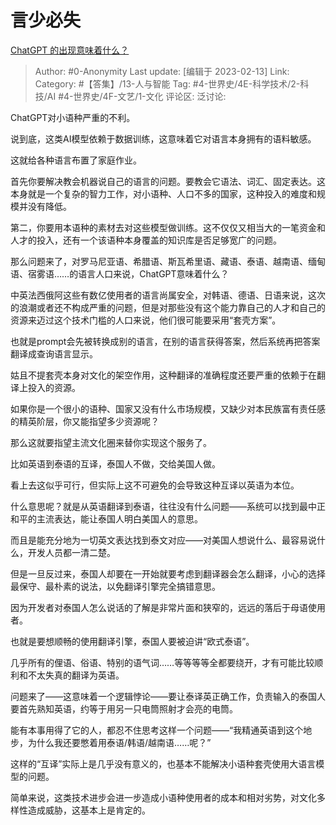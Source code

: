# 言少必失
[ChatGPT 的出现意味着什么？](https://www.zhihu.com/question/582450800/answer/2891036228)

> Author: #0-Anonymity
> Last update: [编辑于 2023-02-13]
> Link:
> Category:  #【答集】/13-人与智能
> Tag: #4-世界史/4E-科学技术/2-科技/AI #4-世界史/4F-文艺/1-文化 
> 评论区:
> 泛讨论:

ChatGPT对小语种严重的不利。

说到底，这类AI模型依赖于数据训练，这意味着它对语言本身拥有的语料敏感。

这就给各种语言布置了家庭作业。

首先你要解决教会机器说自己的语言的问题。要教会它语法、词汇、固定表达。这本身就是一个复杂的智力工作，对小语种、人口不多的国家，这种投入的难度和规模并没有降低。

第二，你要用本语种的素材去对这些模型做训练。这不仅仅又相当大的一笔资金和人才的投入，还有一个该语种本身覆盖的知识库是否足够宽广的问题。

那么问题来了，对罗马尼亚语、希腊语、斯瓦希里语、藏语、泰语、越南语、缅甸语、宿雾语……的语言人口来说，ChatGPT意味着什么？

中英法西俄阿这些有数亿使用者的语言尚属安全，对韩语、德语、日语来说，这次的浪潮或者还不构成严重的问题，但是对那些没有这个能力靠自己的人才和自己的资源来迈过这个技术门槛的人口来说，他们很可能要采用“套壳方案”。

也就是prompt会先被转换成别的语言，在别的语言获得答案，然后系统再把答案翻译成查询语言显示。

姑且不提套壳本身对文化的架空作用，这种翻译的准确程度还要严重的依赖于在翻译上投入的资源。

如果你是一个很小的语种、国家又没有什么市场规模，又缺少对本民族富有责任感的精英阶层，你又能指望多少资源呢？

那么这就要指望主流文化圈来替你实现这个服务了。

比如英语到泰语的互译，泰国人不做，交给美国人做。

看上去这似乎可行，但实际上这不可避免的会导致这种互译以英语为本位。

什么意思呢？就是从英语翻译到泰语，往往没有什么问题——系统可以找到最中正和平的主流表达，能让泰国人明白美国人的意思。

而且是能充分地为一切英文表达找到泰文对应——对美国人想说什么、最容易说什么，开发人员都一清二楚。

但是一旦反过来，泰国人却要在一开始就要考虑到翻译器会怎么翻译，小心的选择最保守、最朴素的说法，以免翻译引擎完全搞错意思。

因为开发者对泰国人怎么说话的了解是非常片面和狭窄的，远远的落后于母语使用者。

也就是要想顺畅的使用翻译引擎，泰国人要被迫讲“欧式泰语”。

几乎所有的俚语、俗语、特别的语气词……等等等等全都要绕开，才有可能比较顺利和不太失真的翻译为英语。

问题来了——这意味着一个逻辑悖论——要让泰译英正确工作，负责输入的泰国人要首先熟知英语，约等于用另一只电筒照射才会亮的电筒。

能有本事用得了它的人，都忍不住思考这样一个问题——“我精通英语到这个地步，为什么我还要憋着用泰语/韩语/越南语……呢？”

这样的“互译”实际上是几乎没有意义的，也基本不能解决小语种套壳使用大语言模型的问题。

简单来说，这类技术进步会进一步造成小语种使用者的成本和相对劣势，对文化多样性造成威胁，这基本上是肯定的。
